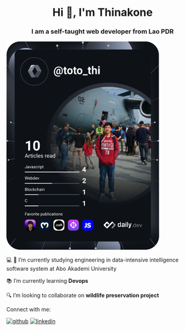 <h1 align="center">Hi 👋, I'm Thinakone</h1>
<h3 align="center">I am a self-taught web developer from Lao PDR</h3>

<a href="https://app.daily.dev/toto_thi"><img src="https://github.com/toto-thi/toto-thi/blob/master/devcard.svg" width="400" alt="Toto's Dev Card"/></a>

 :computer: :hammer: I’m currently studying engineering in data-intensive intelligence software system at Abo Akademi University

 📚 I’m currently learning **Devops**

 :mag: I’m looking to collaborate on **wildlife preservation project**

Connect with me:

[<img src='https://cdn.jsdelivr.net/npm/simple-icons@3.0.1/icons/github.svg' alt='github' height='40'>](https://github.com/Toto-thi) [<img src='https://cdn.jsdelivr.net/npm/simple-icons@3.0.1/icons/linkedin.svg' alt='linkedin' height='40'>](www.linkedin.com/in/toto-thi) 




